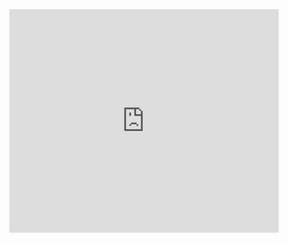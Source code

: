 <html>
  <iframe src="https://scratch.mit.edu/projects/420760669/embed" allowtransparency="true" width="485" height="402" frameborder="0" scrolling="no" allowfullscreen></iframe>
 </html>

